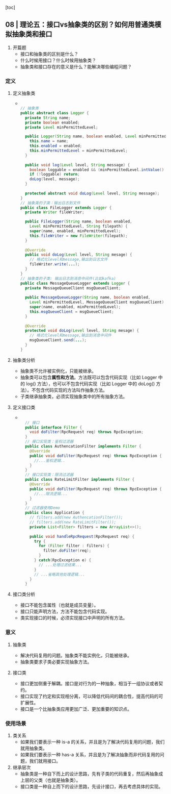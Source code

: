 [toc]

## 08 | 理论五：接口vs抽象类的区别？如何用普通类模拟抽象类和接口

1. 开篇题
	- 接口和抽象类的区别是什么？
	- 什么时候用接口？什么时候用抽象类？
	- 抽象类和接口存在的意义是什么？能解决哪些编程问题？

### 定义

1. 定义抽象类

    -   ```java
        
        // 抽象类
        public abstract class Logger {
          private String name;
          private boolean enabled;
          private Level minPermittedLevel;
        
          public Logger(String name, boolean enabled, Level minPermittedLevel) {
            this.name = name;
            this.enabled = enabled;
            this.minPermittedLevel = minPermittedLevel;
          }
          
          public void log(Level level, String message) {
            boolean loggable = enabled && (minPermittedLevel.intValue() <= level.intValue());
            if (!loggable) return;
            doLog(level, message);
          }
          
          protected abstract void doLog(Level level, String message);
        }
        // 抽象类的子类：输出日志到文件
        public class FileLogger extends Logger {
          private Writer fileWriter;
        
          public FileLogger(String name, boolean enabled,
            Level minPermittedLevel, String filepath) {
            super(name, enabled, minPermittedLevel);
            this.fileWriter = new FileWriter(filepath); 
          }
          
          @Override
          public void doLog(Level level, String mesage) {
            // 格式化level和message,输出到日志文件
            fileWriter.write(...);
          }
        }
        // 抽象类的子类: 输出日志到消息中间件(比如kafka)
        public class MessageQueueLogger extends Logger {
          private MessageQueueClient msgQueueClient;
          
          public MessageQueueLogger(String name, boolean enabled,
            Level minPermittedLevel, MessageQueueClient msgQueueClient) {
            super(name, enabled, minPermittedLevel);
            this.msgQueueClient = msgQueueClient;
          }
          
          @Override
          protected void doLog(Level level, String mesage) {
            // 格式化level和message,输出到消息中间件
            msgQueueClient.send(...);
          }
        }
        ```
    
2. 抽象类分析

    - 抽象类不允许被实例化，只能被继承。
    - 抽象类可以包含**属性和方法**。方法既可以包含代码实现（比如 Logger 中的 log() 方法），也可以不包含代码实现（比如 Logger 中的 doLog() 方法）。不包含代码实现的方法叫作抽象方法。
    - 子类继承抽象类，必须实现抽象类中的所有抽象方法。

3. 定义接口类

    - ```java
    	
    	// 接口
    	public interface Filter {
    	  void doFilter(RpcRequest req) throws RpcException;
    	}
    	// 接口实现类：鉴权过滤器
    	public class AuthencationFilter implements Filter {
    	  @Override
    	  public void doFilter(RpcRequest req) throws RpcException {
    	    //...鉴权逻辑..
    	  }
    	}
    	// 接口实现类：限流过滤器
    	public class RateLimitFilter implements Filter {
    	  @Override
    	  public void doFilter(RpcRequest req) throws RpcException {
    	    //...限流逻辑...
    	  }
    	}
    	// 过滤器使用Demo
    	public class Application {
    	  // filters.add(new AuthencationFilter());
    	  // filters.add(new RateLimitFilter());
    	  private List<Filter> filters = new ArrayList<>();
    	  
    	  public void handleRpcRequest(RpcRequest req) {
    	    try {
    	      for (Filter filter : filters) {
    	        filter.doFilter(req);
    	      }
    	    } catch(RpcException e) {
    	      // ...处理过滤结果...
    	    }
    	    // ...省略其他处理逻辑...
    	  }
    	}
    	```

4. 接口类分析

    - 接口不能包含属性（也就是成员变量）。
    - 接口只能声明方法，方法不能包含代码实现。
    - 类实现接口的时候，必须实现接口中声明的所有方法。

### 意义

1. 抽象类

    -   解决代码复用的问题。抽象类不能实例化，只能被继承。
    -   抽象类要求子类必要实现抽象方法。
2. 接口类

    -   接口更加侧重于解耦。接口是对行为的一种抽象，相当于一组协议或者契约。
    -   接口实现了约定和实现相分离，可以降低代码间的耦合性，提高代码的可扩展性。
    -   接口是一个比抽象类应用更加广泛、更加重要的知识点。

### 使用场景

1. 类关系
    -   如果我们要表示一种 is-a 的关系，并且是为了解决代码复用的问题，我们就用抽象类。
    -   如果我们要表示一种 has-a 关系，并且是为了解决抽象而非代码复用的问题，我们就用接口。
2. 继承层次
    -   抽象类是一种自下而上的设计思路，先有子类的代码重复，然后再抽象成上层的父类（也就是抽象类）。
    -   接口类是一种自上而下的设计思路，先设计接口，再去考虑具体的实现。